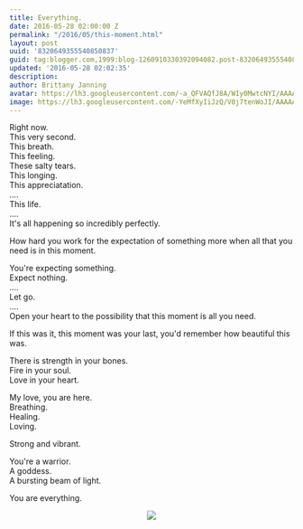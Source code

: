 ```yaml
---
title: Everything.
date: 2016-05-28 02:00:00 Z
permalink: "/2016/05/this-moment.html"
layout: post
uuid: '8320649355540850837'
guid: tag:blogger.com,1999:blog-1260910330392094082.post-8320649355540850837
updated: '2016-05-28 02:02:35'
description: 
author: Brittany Janning
avatar: https://lh3.googleusercontent.com/-a_QFVAQfJ8A/WIy0MwtcNYI/AAAAAAAAAYU/MjTQjocbF6Q/s640/IMG_20170126_093835_269.jpg
image: https://lh3.googleusercontent.com/-YeMfXyIiJzQ/V0j7tenWoJI/AAAAAAAAAPE/TQYWtME5Oes/s640/IMG_20160527_195313.jpg
---
```


<div class="css-full-post-content js-full-post-content">
<p dir="ltr">Right now.<br>This very second. <br>This breath. <br>This feeling. <br>These salty tears. <br>This longing.<br>This appreciatation.<br>....<br>This life.<br>....<br>It's all happening so incredibly perfectly. </p><p dir="ltr">How hard you work for the expectation of something more when all that you need is in this moment. </p><p dir="ltr">You're expecting something. <br>Expect nothing. <br>....<br>Let go.<br>....<br>Open your heart to the possibility that this moment is all you need. </p><p dir="ltr">If this was it, this moment was your last, you'd remember how beautiful this was. </p><p dir="ltr">There is strength in your bones. <br>Fire in your soul. <br>Love in your heart. </p><p dir="ltr">My love, you are here.<br>Breathing. <br>Healing. <br>Loving. </p><p dir="ltr">Strong and vibrant. </p><p dir="ltr">You're a warrior.<br>A goddess.<br>A bursting beam of light.</p><p dir="ltr">You are everything.</p><div class="separator" style="clear: both; text-align: center;"> <a href="https://lh3.googleusercontent.com/-YeMfXyIiJzQ/V0j7tenWoJI/AAAAAAAAAPE/TQYWtME5Oes/s1600/IMG_20160527_195313.jpg" imageanchor="1" style="margin-left: 1em; margin-right: 1em;"> <img border="0" src="https://lh3.googleusercontent.com/-YeMfXyIiJzQ/V0j7tenWoJI/AAAAAAAAAPE/TQYWtME5Oes/s640/IMG_20160527_195313.jpg"> </a> </div>
</div>
